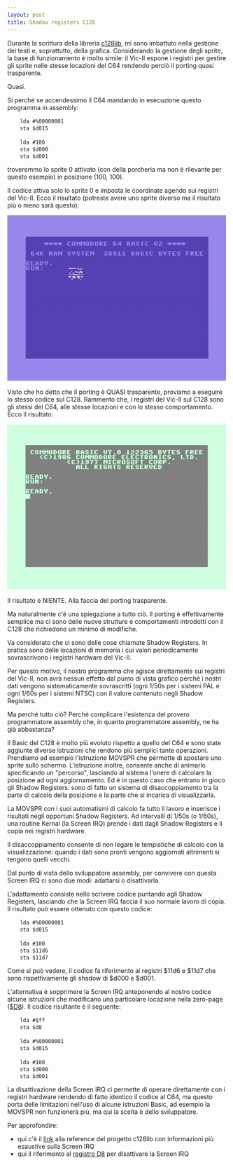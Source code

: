 ```yaml
---
layout: post
title: Shadow registers C128
---
```


Durante la scrittura della libreria [c128lib](https://github.com/c128lib),
mi sono imbattuto nella gestione dei testi e, soprattutto, della grafica.
Considerando la gestione degli sprite, la base di funzionamento è molto simile:
il Vic-II espone i registri per gestire gli sprite nelle stesse locazioni del C64
rendendo perciò il porting quasi trasparente.

Quasi.

Si perché se accendessimo il C64 mandando in esecuzione questo programma in 
assembly:

``` Assembly
    lda #%00000001
    sta $d015

    lda #100
    sta $d000
    sta $d001
```

troveremmo lo sprite 0 attivato (con della porcheria ma non è rilevante per questo
esempio) in posizione (100, 100). 

Il codice attiva solo lo sprite 0 e imposta le coordinate agendo sui registri del
Vic-II. Ecco il risultato (potreste avere uno sprite diverso ma il risultato più
o meno sarà questo):

![C64 sprite show](../resources/shadow-register-1.png)

Visto che ho detto che il porting è QUASI trasparente, proviamo a eseguire lo
stesso codice sul C128. Rammento che, i registri del Vic-II sul C128 sono gli
stessi del C64, alle stesse locazioni e con lo stesso comportamento. Ecco il
risultato:

![C128 sprite show](../resources/shadow-register-2.png)

Il risultato è NIENTE. Alla faccia del porting trasparente.

Ma naturalmente c'è una spiegazione a tutto ciò. Il porting è effettivamente
semplice ma ci sono delle nuove strutture e comportamenti introdotti con il C128
che richiedono un minimo di modifiche.

Va considerato che ci sono delle cose chiamate Shadow Registers. In pratica sono
delle locazioni di memoria i cui valori periodicamente sovrascrivono i registri
hardware del Vic-II. 

Per questo motivo, il nostro programma che agisce direttamente sui registri del
Vic-II, non avrà nessun effetto dal punto di vista grafico perché i nostri dati
vengono sistematicamente sovrascritti (ogni 1/50s per i sistemi PAL e ogni 1/60s
per i sistemi NTSC) con il valore contenuto negli Shadow Registers.

Ma perché tutto ciò? Perché complicare l'esistenza del provero programmatore
assembly che, in quanto programmatore assembly, ne ha già abbastanza? 

Il Basic del C128 è molto più evoluto rispetto a quello del C64 e sono
state aggiunte diverse istruzioni che rendono più semplici tante operazioni. 
Prendiamo ad esempio l'istruzione MOVSPR che permette di spostare uno sprite sullo
schermo. L'istruzione inoltre, consente anche di animarlo specificando un
"percorso", lasciando al sistema l'onere di calcolare la posizione ad ogni
aggiornamento.
Ed è in questo caso che entrano in gioco gli Shadow Registers: sono di fatto un
sistema di disaccoppiamento tra la parte di calcolo della posizione e la parte
che si incarica di visualizzarla.

La MOVSPR con i suoi automatismi di calcolo fa tutto il lavoro e inserisce i 
risultati negli opportuni Shadow Registers. Ad intervalli di 1/50s (o 1/60s), una
routine Kernal (la Screen IRQ) prende i dati dagli Shadow Registers e li copia nei
registri hardware.

Il disaccoppiamento consente di non legare le tempistiche di calcolo con la 
visualizzazione: quando i dati sono pronti vengono aggiornati altrimenti si
tengono quelli vecchi.

Dal punto di vista dello sviluppatore assembly, per convivere con questa Screen 
IRQ ci sono due modi: adattarsi o disattivarla.

L'adattamento consiste nello scrivere codice puntando agli Shadow Registers,
lasciando che la Screen IRQ faccia il suo normale lavoro di copia.
Il risultato può essere ottenuto con questo codice:

``` Assembly
    lda #%00000001
    sta $d015

    lda #100
    sta $11d6
    sta $11d7
```

Come si può vedere, il codice fa riferimento ai registri $11d6 e $11d7 che sono
rispettivamente gli shadow di $d000 e $d001.

L'alternativa è sopprimere la Screen IRQ anteponendo al nostro codice alcune
istruzioni che modificano una particolare locazione nella zero-page ([$D8](https://c128lib.github.io/Reference/0000#D8)).
Il codice risultante è il seguente:

``` Assembly
    lda #$ff
    sta $d8

    lda #%00000001
    sta $d015

    lda #100
    sta $d000
    sta $d001
```

La disattivazione della Screen IRQ ci permette di operare direttamente con i
registri hardware rendendo di fatto identico il codice al C64, ma questo porta
delle limitazioni nell'uso di alcune istruzioni Basic, ad esempio la MOVSPR non
funzionerà più, ma qui la scelta è dello sviluppatore.

Per approfondire:
* qui c'è il
[link](https://c128lib.github.io/Reference/Vic#screen-irq-routines)
alla reference del progetto c128lib con informazioni più esaustive sulla
Screen IRQ
* qui il riferimento al [registro D8](https://c128lib.github.io/Reference/0000#D8) per disattivare la Screen IRQ
